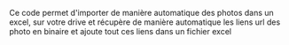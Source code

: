 Ce code permet d'importer de manière automatique des photos dans un excel, sur votre drive et récupère de manière automatique les liens url des photo en binaire et ajoute tout ces liens dans un fichier excel
